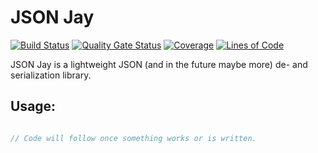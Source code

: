 # JSON Jay
[![Build Status](https://jenkins.shodan.fyi/job/JSON-Jay/badge/icon)](https://jenkins.shodan.fyi/job/JSON-Jay/)
[![Quality Gate Status](https://sonarqube.shodan.fyi/api/project_badges/measure?project=TL044CN_JSON-Jay_158c3974-65a4-44d8-818d-46b945a4c950&metric=alert_status&token=sqb_212527daf220600ec9d238e82acf95811c55b799)](https://sonarqube.shodan.fyi/dashboard?id=TL044CN_JSON-Jay_158c3974-65a4-44d8-818d-46b945a4c950)
[![Coverage](https://sonarqube.shodan.fyi/api/project_badges/measure?project=TL044CN_JSON-Jay_158c3974-65a4-44d8-818d-46b945a4c950&metric=coverage&token=sqb_212527daf220600ec9d238e82acf95811c55b799)](https://sonarqube.shodan.fyi/dashboard?id=TL044CN_JSON-Jay_158c3974-65a4-44d8-818d-46b945a4c950)
[![Lines of Code](https://sonarqube.shodan.fyi/api/project_badges/measure?project=TL044CN_JSON-Jay_158c3974-65a4-44d8-818d-46b945a4c950&metric=ncloc&token=sqb_212527daf220600ec9d238e82acf95811c55b799)](https://sonarqube.shodan.fyi/dashboard?id=TL044CN_JSON-Jay_158c3974-65a4-44d8-818d-46b945a4c950)

JSON Jay is a lightweight JSON (and in the future maybe more) de- and serialization library.

## Usage:

```c++

// Code will follow once something works or is written.

```
